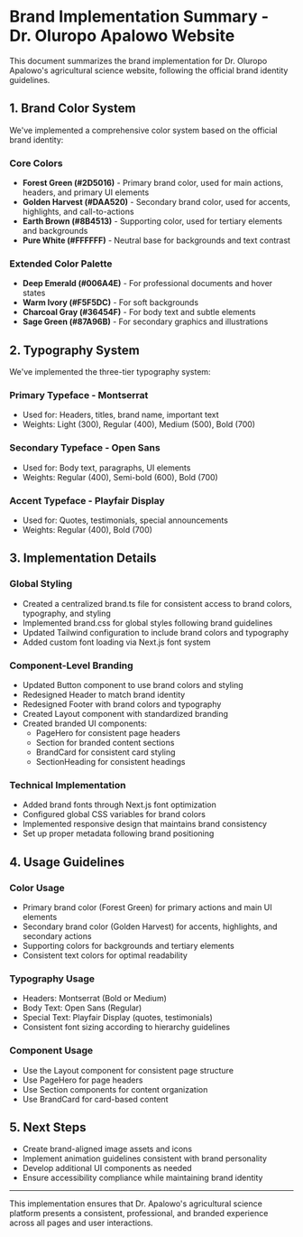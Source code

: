# Brand Implementation Summary - Dr. Oluropo Apalowo Website

This document summarizes the brand implementation for Dr. Oluropo Apalowo's agricultural science website, following the official brand identity guidelines.

## 1. Brand Color System

We've implemented a comprehensive color system based on the official brand identity:

### Core Colors
- **Forest Green (#2D5016)** - Primary brand color, used for main actions, headers, and primary UI elements
- **Golden Harvest (#DAA520)** - Secondary brand color, used for accents, highlights, and call-to-actions
- **Earth Brown (#8B4513)** - Supporting color, used for tertiary elements and backgrounds
- **Pure White (#FFFFFF)** - Neutral base for backgrounds and text contrast

### Extended Color Palette
- **Deep Emerald (#006A4E)** - For professional documents and hover states
- **Warm Ivory (#F5F5DC)** - For soft backgrounds
- **Charcoal Gray (#36454F)** - For body text and subtle elements
- **Sage Green (#87A96B)** - For secondary graphics and illustrations

## 2. Typography System

We've implemented the three-tier typography system:

### Primary Typeface - Montserrat
- Used for: Headers, titles, brand name, important text
- Weights: Light (300), Regular (400), Medium (500), Bold (700)

### Secondary Typeface - Open Sans
- Used for: Body text, paragraphs, UI elements
- Weights: Regular (400), Semi-bold (600), Bold (700)

### Accent Typeface - Playfair Display
- Used for: Quotes, testimonials, special announcements
- Weights: Regular (400), Bold (700)

## 3. Implementation Details

### Global Styling
- Created a centralized brand.ts file for consistent access to brand colors, typography, and styling
- Implemented brand.css for global styles following brand guidelines
- Updated Tailwind configuration to include brand colors and typography
- Added custom font loading via Next.js font system

### Component-Level Branding
- Updated Button component to use brand colors and styling
- Redesigned Header to match brand identity
- Redesigned Footer with brand colors and typography
- Created Layout component with standardized branding
- Created branded UI components:
  - PageHero for consistent page headers
  - Section for branded content sections
  - BrandCard for consistent card styling
  - SectionHeading for consistent headings

### Technical Implementation
- Added brand fonts through Next.js font optimization
- Configured global CSS variables for brand colors
- Implemented responsive design that maintains brand consistency
- Set up proper metadata following brand positioning

## 4. Usage Guidelines

### Color Usage
- Primary brand color (Forest Green) for primary actions and main UI elements
- Secondary brand color (Golden Harvest) for accents, highlights, and secondary actions
- Supporting colors for backgrounds and tertiary elements
- Consistent text colors for optimal readability

### Typography Usage
- Headers: Montserrat (Bold or Medium)
- Body Text: Open Sans (Regular)
- Special Text: Playfair Display (quotes, testimonials)
- Consistent font sizing according to hierarchy guidelines

### Component Usage
- Use the Layout component for consistent page structure
- Use PageHero for page headers
- Use Section components for content organization
- Use BrandCard for card-based content

## 5. Next Steps

- Create brand-aligned image assets and icons
- Implement animation guidelines consistent with brand personality
- Develop additional UI components as needed
- Ensure accessibility compliance while maintaining brand identity

---

This implementation ensures that Dr. Apalowo's agricultural science platform presents a consistent, professional, and branded experience across all pages and user interactions.
